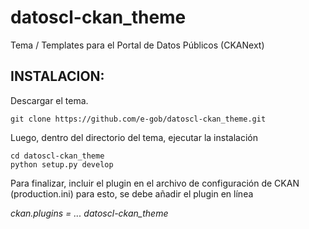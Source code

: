 # datoscl-ckan_theme
Tema / Templates para el Portal de Datos Públicos (CKANext)

INSTALACION:
------------

Descargar el tema.

```
git clone https://github.com/e-gob/datoscl-ckan_theme.git
```

Luego, dentro del directorio del tema, ejecutar la instalación

```
cd datoscl-ckan_theme
python setup.py develop
```

Para finalizar, incluir el plugin en el archivo de configuración de CKAN (production.ini)
para esto, se debe añadir el plugin en línea

<i>
ckan.plugins = ... datoscl-ckan_theme
</i>
